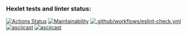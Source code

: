### Hexlet tests and linter status:

[![Actions Status](https://github.com/zhanybekzh/frontend-project-lvl1/workflows/hexlet-check/badge.svg)](https://github.com/zhanybekzh/frontend-project-lvl1/actions)
[![Maintainability](https://api.codeclimate.com/v1/badges/a99a88d28ad37a79dbf6/maintainability)](https://codeclimate.com/github/zhanybekzh/frontend-project-lvl1)
[![.github/workflows/eslint-check.yml](https://github.com/zhanybekzh/frontend-project-lvl1/actions/workflows/eslint-check.yml/badge.svg?event=push)](https://github.com/zhanybekzh/frontend-project-lvl1/actions/workflows/eslint-check.yml)
[![asciicast](https://asciinema.org/a/1tziRBVbntZVFbK0ofYZcEysW.svg)](https://asciinema.org/a/1tziRBVbntZVFbK0ofYZcEysW)
[![asciicast](https://asciinema.org/a/DCg8eDqq8mHRD88PYWFcmV5fQ.svg)](https://asciinema.org/a/DCg8eDqq8mHRD88PYWFcmV5fQ)
